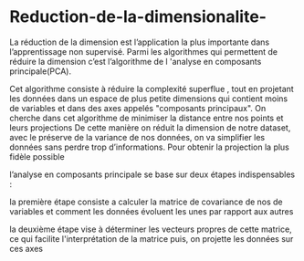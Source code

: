 # Reduction-de-la-dimensionalite-
La réduction de la dimension est l’application la plus importante dans l’apprentissage non supervisé. Parmi les algorithmes qui permettent de réduire la dimension c’est l’algorithme de l 'analyse en composants principale(PCA).


Cet algorithme consiste à réduire  la complexité superflue , tout en projetant les données dans un espace de plus petite dimensions qui contient moins de variables et dans des axes appelés "composants principaux". On cherche dans cet algorithme de minimiser la distance entre nos points et leurs projections De cette manière on réduit la dimension de notre dataset, avec le préserve de  la variance de nos données, on va simplifier les données sans perdre trop d’informations. Pour obtenir la projection la plus fidèle possible




l’analyse en composants principale se base sur deux étapes indispensables :



la première étape consiste a calculer la matrice de covariance de nos de variables et comment les données évoluent les unes par rapport aux autres



la deuxième étape  vise à déterminer les vecteurs propres de cette matrice, ce qui facilite l'interprétation de la matrice puis, on projette les données sur ces axes 




